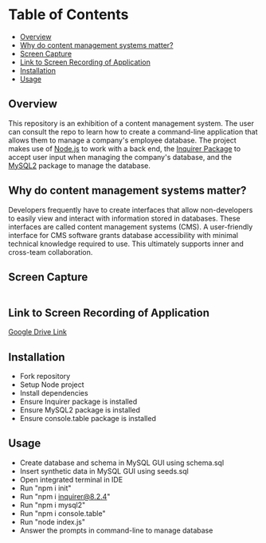 # Table of Contents

  - [Overview](#overview)
  - [Why do content management systems matter?](#why-do-content-management-systems-matter?)
  - [Screen Capture](#screen-capture)
  - [Link to Screen Recording of Application](#link-to-screen-recording-of-application)
  - [Installation](#installation)
  - [Usage](#usage)
  
## Overview
 This repository is an exhibition of a content management system. The user can consult the repo to learn how to create a command-line application that allows them to manage a company's employee database. The project makes use of <a href="https://nodejs.org/en/" target="_blank">Node.js</a> to work with a back end, the <a href="https://www.npmjs.com/package/inquirer" target="_blank">Inquirer Package</a> to accept user input when managing the company's database, and the <a href="https://www.npmjs.com/package/mysql2" target="_blank">MySQL2</a> package to manage the database.



## Why do content management systems matter?
 Developers frequently have to create interfaces that allow non-developers to easily view and interact with information stored in databases. These interfaces are called content management systems (CMS). A user-friendly interface for CMS software grants database accessibility with minimal technical knowledge required to use. This ultimately supports inner and cross-team collaboration. 

## Screen Capture
![]()

## Link to Screen Recording of Application
[Google Drive Link]()

## Installation

  - Fork repository
  - Setup Node project
  - Install dependencies
  - Ensure Inquirer package is installed
  - Ensure MySQL2 package is installed
  - Ensure console.table package is installed
  
## Usage

  - Create database and schema in MySQL GUI using schema.sql 
  - Insert synthetic data in MySQL GUI using seeds.sql
  - Open integrated terminal in IDE
  - Run "npm i init"
  - Run "npm i inquirer@8.2.4"
  - Run "npm i mysql2"
  - Run "npm i console.table"
  - Run "node index.js"
  - Answer the prompts in command-line to manage database
